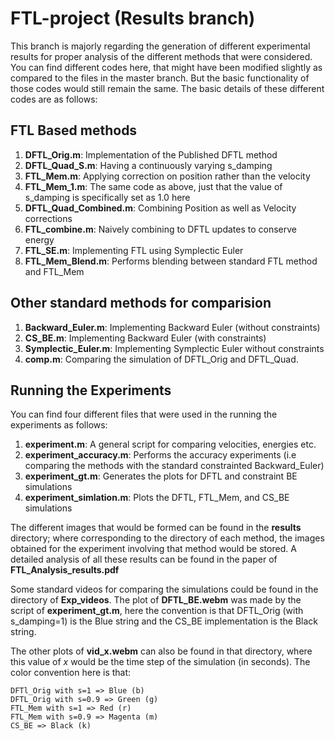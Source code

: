 # FTL-project (Results branch)

This branch is majorly regarding the generation of different experimental results for proper analysis of the different methods that were considered. You can find different codes here, that might have been modified slightly as compared to the files in the master branch. But the basic functionality of those codes would still remain the same. The basic details of these different codes are as follows:

## FTL Based methods
1. **DFTL_Orig.m**: Implementation of the Published DFTL method
2. **DFTL_Quad_S.m**: Having a continuously varying s_damping
3. **FTL_Mem.m**: Applying correction on position rather than the velocity
4. **FTL_Mem_1.m**: The same code as above, just that the value of s_damping is specifically set as 1.0 here
5. **DFTL_Quad_Combined.m**: Combining Position as well as Velocity corrections
6. **FTL_combine.m**: Naively combining to DFTL updates to conserve energy
7. **FTL_SE.m**: Implementing FTL using Symplectic Euler
8. **FTL_Mem_Blend.m**: Performs blending between standard FTL method and FTL_Mem

## Other standard methods for comparision
1. **Backward_Euler.m**: Implementing Backward Euler (without constraints)
2. **CS_BE.m**: Implementing Backward Euler (with constraints)
3. **Symplectic_Euler.m**: Implementing Symplectic Euler without constraints
4. **comp.m**: Comparing the simulation of DFTL_Orig and DFTL_Quad.

## Running the Experiments
You can find four different files that were used in the running the experiments as follows:
1. **experiment.m**: A general script for comparing velocities, energies etc.
2. **experiment_accuracy.m**: Performs the accuracy experiments (i.e comparing the methods with the standard constrainted Backward_Euler)
3. **experiment_gt.m**: Generates the plots for DFTL and constraint BE simulations
4. **experiment_simlation.m**: Plots the DFTL, FTL_Mem, and CS_BE simulations

The different images that would be formed can be found in the **results** directory; where corresponding to the directory of each method, the images obtained for the experiment involving that method would be stored. A detailed analysis of all these results can be found in the paper of **FTL_Analysis_results.pdf**

Some standard videos for comparing the simulations could be found in the directory of **Exp_videos**. The plot of **DFTL_BE.webm** was made by the script of **experiment_gt.m**, here the convention is that DFTL_Orig (with s_damping=1) is the Blue string and the CS_BE implementation is the Black string. 

The other plots of **vid_x.webm** can also be found in that directory, where this value of *x* would be the time step of the simulation (in seconds). The color convention here is that: 
```
DFTl_Orig with s=1 => Blue (b)
DFTL_Orig with s=0.9 => Green (g)
FTL_Mem with s=1 => Red (r)
FTL_Mem with s=0.9 => Magenta (m)
CS_BE => Black (k)
```

